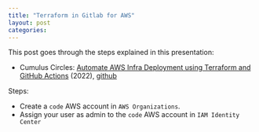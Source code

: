 ```yaml
---
title: "Terraform in Gitlab for AWS"
layout: post
categories: 
---
```


This post goes through the steps explained in this presentation:
* Cumulus Circles: [Automate AWS Infra Deployment using Terraform and GitHub Actions](https://www.youtube.com/watch?v=scecLqTeP3k) (2022), [github](https://github.com/CumulusCycles/AWS_Terraform_CI_CD_demo)

Steps:
* Create a `code` AWS account in `AWS Organizations`.
* Assign your user as admin to the `code` AWS account in `IAM Identity Center`